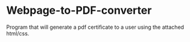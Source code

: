 # Webpage-to-PDF-converter
Program that will generate a pdf certificate to a user using the attached html/css.
